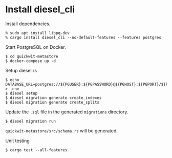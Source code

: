 # Install diesel_cli

Install dependencies.

```
% sudo apt install libpq-dev
% cargo install diesel_cli --no-default-features --features postgres 
```

Start PostgreSQL on Docker.

```
$ cd quickwit-metastore
$ docker-compose up -d
```

Setup diesel.rs

```
$ echo DATABASE_URL=postgres://${PGUSER}:${PGPASSWORD}@${PGHOST}:${PGPORT}/${PGDATABASE} > .env
$ diesel setup
$ diesel migration generate create_indexes
$ diesel migration generate create_splits
```

Update the `.sql` file in the generated `migrations` directory. 

```
$ diesel migration run
```

`quickwit-metastore/src/schema.rs` will be generated.


Unit testing

```
$ cargo test --all-features
```
